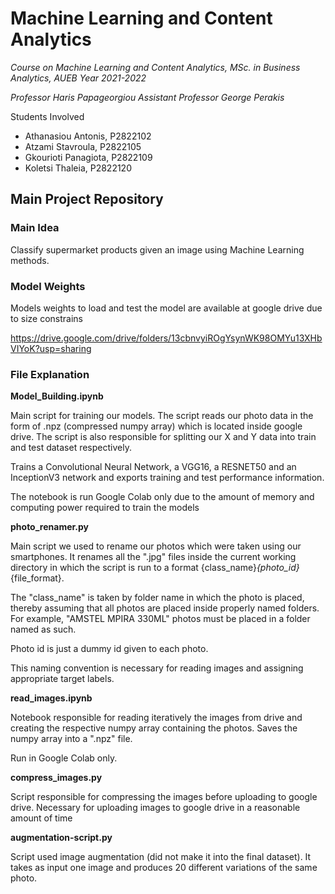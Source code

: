 # Machine Learning and Content Analytics
*Course on Machine Learning and Content Analytics, MSc. in Business Analytics, AUEB*
*Year 2021-2022*

*Professor Haris Papageorgiou*
*Assistant Professor George Perakis*

Students Involved

- Athanasiou Antonis, P2822102
- Atzami Stavroula, P2822105
- Gkourioti Panagiota, P2822109
- Koletsi Thaleia, P2822120

## Main Project Repository

### Main Idea

Classify supermarket products given an image using Machine Learning methods.

### Model Weights

Models weights to load and test the model are available at google drive due to size constrains

https://drive.google.com/drive/folders/13cbnvyiROgYsynWK98OMYu13XHbVIYoK?usp=sharing

### File Explanation

**Model_Building.ipynb**

Main script for training our models.
The script reads our photo data in the form of .npz (compressed numpy array) which is located inside google drive.
The script is also responsible for splitting our X and Y data into train and test dataset respectively.

Trains a Convolutional Neural Network, a VGG16, a RESNET50 and an InceptionV3 network and exports training and test performance information.

The notebook is run Google Colab only due to the amount of memory  and computing power required to train the models

**photo_renamer.py**

Main script we used to rename our photos which were taken using our smartphones. It renames all the ".jpg" files inside the current working directory in which the script is run to a format {class_name}_{photo_id}_{file_format}.

The "class_name" is taken by folder name in which the photo is placed, thereby assuming that all photos are placed inside properly named folders. For example, "AMSTEL MPIRA 330ML" photos must be placed in a folder named as such.

Photo id is just a dummy id given to each photo.

This naming convention is necessary for reading images and assigning appropriate target labels.

**read_images.ipynb**

Notebook responsible for reading iteratively the images from drive and creating the respective numpy array containing the photos.
Saves the numpy array into a ".npz" file.

Run in Google Colab only.

**compress_images.py**

Script responsible for compressing the images before uploading to google drive. Necessary for uploading images to google drive in a reasonable amount of time

**augmentation-script.py**

Script used image augmentation (did not make it into the final dataset).
It takes as input one image and produces 20 different variations of the same photo.
